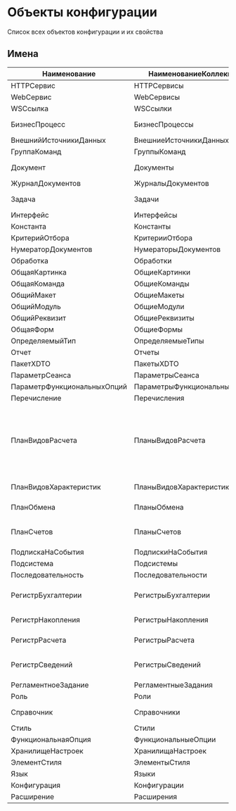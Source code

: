 # Объекты конфигурации

Список всех объектов конфигурации и их свойства

## Имена

| Наименование                | НаименованиеКоллекции        | НаименованиеEng            | НаименованиеКоллекцииEng    | ЕстьПодчиненные | ПорождаемыеТипы                                                                                                                                                                            |
| --------------------------- | ---------------------------- | -------------------------- | --------------------------- | --------------- | ------------------------------------------------------------------------------------------------------------------------------------------------------------------------------------------ |
| HTTPСервис                  | HTTPСервисы                  | HTTPService                | HTTPServices                | true            |                                                                                                                                                                                            |
| WebСервис                   | WebСервисы                   | WebService                 | WebServices                 | true            |                                                                                                                                                                                            |
| WSСсылка                    | WSСсылки                     | WSReference                | WSReferences                |                 |                                                                                                                                                                                            |
| БизнесПроцесс               | БизнесПроцессы               | BusinessProcess            | BusinessProcesses           | true            | Object Ref Selection List Manager RoutePointRef                                                                                                                                            |
| ВнешнийИсточникиДанных      | ВнешниеИсточникиДанных       | ExternalDataSource         | ExternalDataSources         |                 |                                                                                                                                                                                            |
| ГруппаКоманд                | ГруппыКоманд                 | CommandGroup               | CommandGroups               |                 |                                                                                                                                                                                            |
| Документ                    | Документы                    | Document                   | Documents                   | true            | Object Ref Selection List Manager                                                                                                                                                          |
| ЖурналДокументов            | ЖурналыДокументов            | DocumentJournal            | DocumentJournals            | true            | Selection List Manager                                                                                                                                                                     |
| Задача                      | Задачи                       | Task                       | Tasks                       | true            | Object Ref Selection List Manager                                                                                                                                                          |
| Интерфейс                   | Интерфейсы                   | Interface                  | Interfaces                  |                 |                                                                                                                                                                                            |
| Константа                   | Константы                    | Constant                   | Constants                   |                 | Manager ValueManager                                                                                                                                                                       |
| КритерийОтбора              | КритерииОтбора               | FilterCriterion            | FilterCriteria              | true            | Manager List                                                                                                                                                                               |
| НумераторДокументов         | НумераторыДокументов         | DocumentNumerator          | DocumentNumerators          |                 |                                                                                                                                                                                            |
| Обработка                   | Обработки                    | DataProcessor              | DataProcessors              | true            | Object Manager                                                                                                                                                                             |
| ОбщаяКартинка               | ОбщиеКартинки                | CommonPicture              | CommonPictures              |                 |                                                                                                                                                                                            |
| ОбщаяКоманда                | ОбщиеКоманды                 | CommonCommand              | CommonCommands              |                 |                                                                                                                                                                                            |
| ОбщийМакет                  | ОбщиеМакеты                  | CommonTemplate             | CommonTemplates             |                 |                                                                                                                                                                                            |
| ОбщийМодуль                 | ОбщиеМодули                  | CommonModule               | CommonModules               |                 |                                                                                                                                                                                            |
| ОбщийРеквизит               | ОбщиеРеквизиты               | CommonAttribute            | CommonAttributes            |                 |                                                                                                                                                                                            |
| ОбщаяФорм                   | ОбщиеФормы                   | CommonForm                 | CommonForms                 |                 |                                                                                                                                                                                            |
| ОпределяемыйТип             | ОпределяемыеТипы             | DefinedType                | DefinedTypes                |                 | DefinedType                                                                                                                                                                                |
| Отчет                       | Отчеты                       | Report                     | Reports                     | true            | Object Manager                                                                                                                                                                             |
| ПакетXDTO                   | ПакетыXDTO                   | XDTOPackage                | XDTOPackages                |                 |                                                                                                                                                                                            |
| ПараметрСеанса              | ПараметрыСеанса              | SessionParameter           | SessionParameters           |                 |                                                                                                                                                                                            |
| ПараметрФункциональныхОпций | ПараметрыФункциональныхОпций | FunctionalOptionsParameter | FunctionalOptionsParameters |                 |                                                                                                                                                                                            |
| Перечисление                | Перечисления                 | Enum                       | Enums                       | true            | Ref Manager List                                                                                                                                                                           |
| ПланВидовРасчета            | ПланыВидовРасчета            | ChartOfCalculationTypes    | ChartsOfCalculationTypes    | true            | Object Ref Selection List Manager DisplacingCalculationTypes DisplacingCalculationTypesRow BaseCalculationTypes BaseCalculationTypesRow LeadingCalculationTypes LeadingCalculationTypesRow |
| ПланВидовХарактеристик      | ПланыВидовХарактеристик      | ChartOfCharacteristicTypes | ChartsOfCharacteristicTypes | true            | Object Ref Selection List Manager Characteristic                                                                                                                                           |
| ПланОбмена                  | ПланыОбмена                  | ExchangePlan               | ExchangePlans               | true            | Object Ref Selection List Manager                                                                                                                                                          |
| ПланСчетов                  | ПланыСчетов                  | ChartOfAccounts            | ChartsOfAccounts            | true            | Object Ref Selection List Manager ExtDimensionTypes ExtDimensionTypesRow                                                                                                                   |
| ПодпискаНаСобытия           | ПодпискиНаСобытия            | EventSubscription          | EventSubscriptions          |                 |                                                                                                                                                                                            |
| Подсистема                  | Подсистемы                   | Subsystem                  | Subsystems                  | true            |                                                                                                                                                                                            |
| Последовательность          | Последовательности           | Sequence                   | Sequences                   | true            | Record Manager RecordSet                                                                                                                                                                   |
| РегистрБухгалтерии          | РегистрыБухгалтерии          | AccountingRegister         | AccountingRegisters         | true            | Record Manager RecordSet RecordKey Selection List ExtDimensions                                                                                                                            |
| РегистрНакопления           | РегистрыНакопления           | AccumulationRegister       | AccumulationRegisters       | true            | Record Manager RecordSet RecordKey Selection List                                                                                                                                          |
| РегистрРасчета              | РегистрыРасчета              | CalculationRegister        | CalculationRegisters        | true            | Record Manager Selection List RecordSet RecordKey Recalcs                                                                                                                                  |
| РегистрСведений             | РегистрыСведений             | InformationRegister        | InformationRegisters        | true            | Record Manager RecordSet RecordKey Selection List RecordManager                                                                                                                            |
| РегламентноеЗадание         | РегламентныеЗадания          | ScheduledJob               | ScheduledJobs               |                 |                                                                                                                                                                                            |
| Роль                        | Роли                         | Role                       | Roles                       |                 |                                                                                                                                                                                            |
| Справочник                  | Справочники                  | Catalog                    | Catalogs                    | true            | Object Ref Selection List Manager                                                                                                                                                          |
| Стиль                       | Стили                        | Style                      | Styles                      |                 |                                                                                                                                                                                            |
| ФункциональнаяОпция         | ФункциональныеОпции          | FunctionalOption           | FunctionalOptions           |                 |                                                                                                                                                                                            |
| ХранилищеНастроек           | ХранилищаНастроек            | SettingsStorage            | SettingsStorages            | true            | Manager                                                                                                                                                                                    |
| ЭлементСтиля                | ЭлементыСтиля                | StyleItem                  | StyleItems                  |                 |                                                                                                                                                                                            |
| Язык                        | Языки                        | Language                   | Languages                   |                 |                                                                                                                                                                                            |
| Конфигурация                | Конфигурации                 | Configuration              | Configurations              | true            |                                                                                                                                                                                            |
| Расширение                  | Расширения                   | Extension                  | Extensions                  | true            |                                                                                                                                                                                            |